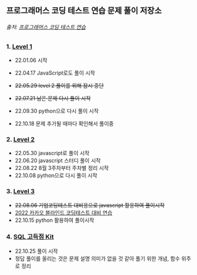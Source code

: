 ## 프로그래머스 코딩 테스트 연습 문제 풀이 저장소   

###### 출처: [프로그래머스 코딩 테스트 연습](https://programmers.co.kr/learn/challenges)            

### 1. [Level 1](https://github.com/yjydev/Programmers_Problem_Solving/tree/main/Level%201)     
- 22.01.06 시작    
- 22.04.17 JavaScript로도 풀이 시작      
- ~~22.05.29 level 2 풀이를 위해 잠시 중단~~          
- ~~22.07.21 남은 문제 다시 풀이 시작~~       
- 22.09.30 python으로 다시 풀이 시작   

- 22.10.18 문제 추가될 때마다 확인해서 풀이중           



### 2. [Level 2](https://github.com/yjydev/Programmers_Problem_Solving/tree/main/JavaScript/Level%202)        

- 22.05.30 javascript로 풀이 시작          
- 22.06.20 javascript 스터디 풀이 시작      
- 22.08.22 8월 3주차부터 주차별 정리 시작     
- 22.10.08 python으로 다시 풀이 시작      


### 3. [Level 3](https://github.com/yjydev/Programmers_Problem_Solving/tree/main/JavaScript/Level_3)              
 - ~~22.08.06 기업코딩테스트 대비용으로 javascript 활용하여 풀이시작~~        
 - [2022 카카오 블라인드 코딩테스트 대비 연습](https://tech.kakao.com/2022/01/14/2022-kakao-recruitment-round-1/)      
 - 22.10.15 python 활용하여 풀이시작      


### 4. [SQL 고득점 Kit](https://school.programmers.co.kr/learn/challenges?tab=sql_practice_kit)     
 - 22.10.25 풀이 시작        
 - 정답 풀이를 올리는 것은 문제 설명 의미가 없을 것 같아 풀기 위한 개념, 함수 위주로 정리    






